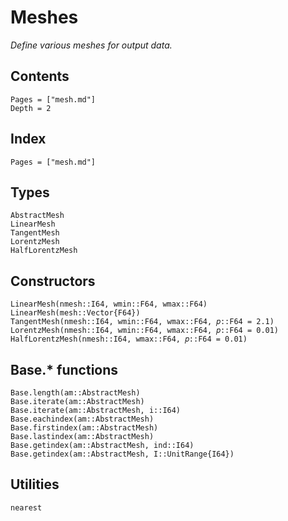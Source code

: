 # Meshes

*Define various meshes for output data.*

## Contents

```@contents
Pages = ["mesh.md"]
Depth = 2
```

## Index

```@index
Pages = ["mesh.md"]
```

## Types

```@docs
AbstractMesh
LinearMesh
TangentMesh
LorentzMesh
HalfLorentzMesh
```

## Constructors

```@docs
LinearMesh(nmesh::I64, wmin::F64, wmax::F64)
LinearMesh(mesh::Vector{F64})
TangentMesh(nmesh::I64, wmin::F64, wmax::F64, 𝑝::F64 = 2.1)
LorentzMesh(nmesh::I64, wmin::F64, wmax::F64, 𝑝::F64 = 0.01)
HalfLorentzMesh(nmesh::I64, wmax::F64, 𝑝::F64 = 0.01)
```

## Base.* functions

```@docs
Base.length(am::AbstractMesh)
Base.iterate(am::AbstractMesh)
Base.iterate(am::AbstractMesh, i::I64)
Base.eachindex(am::AbstractMesh)
Base.firstindex(am::AbstractMesh)
Base.lastindex(am::AbstractMesh)
Base.getindex(am::AbstractMesh, ind::I64)
Base.getindex(am::AbstractMesh, I::UnitRange{I64})
```

## Utilities

```@docs
nearest
```
